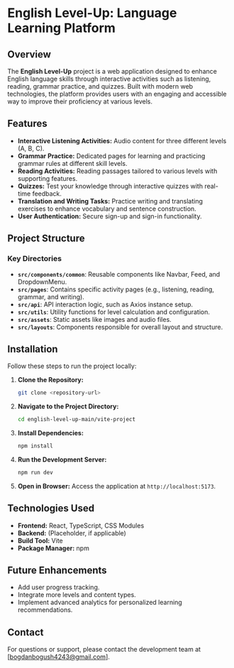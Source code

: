 # English Level-Up: Language Learning Platform

## Overview
The **English Level-Up** project is a web application designed to enhance English language skills through interactive activities such as listening, reading, grammar practice, and quizzes. Built with modern web technologies, the platform provides users with an engaging and accessible way to improve their proficiency at various levels.

## Features
- **Interactive Listening Activities:** Audio content for three different levels (A, B, C).
- **Grammar Practice:** Dedicated pages for learning and practicing grammar rules at different skill levels.
- **Reading Activities:** Reading passages tailored to various levels with supporting features.
- **Quizzes:** Test your knowledge through interactive quizzes with real-time feedback.
- **Translation and Writing Tasks:** Practice writing and translating exercises to enhance vocabulary and sentence construction.
- **User Authentication:** Secure sign-up and sign-in functionality.

## Project Structure
### Key Directories
- **`src/components/common`**: Reusable components like Navbar, Feed, and DropdownMenu.
- **`src/pages`**: Contains specific activity pages (e.g., listening, reading, grammar, and writing).
- **`src/api`**: API interaction logic, such as Axios instance setup.
- **`src/utils`**: Utility functions for level calculation and configuration.
- **`src/assets`**: Static assets like images and audio files.
- **`src/layouts`**: Components responsible for overall layout and structure.

## Installation
Follow these steps to run the project locally:

1. **Clone the Repository:**
   ```bash
   git clone <repository-url>
   ```

2. **Navigate to the Project Directory:**
   ```bash
   cd english-level-up-main/vite-project
   ```

3. **Install Dependencies:**
   ```bash
   npm install
   ```

4. **Run the Development Server:**
   ```bash
   npm run dev
   ```

5. **Open in Browser:**
   Access the application at `http://localhost:5173`.

## Technologies Used
- **Frontend:** React, TypeScript, CSS Modules
- **Backend:** (Placeholder, if applicable)
- **Build Tool:** Vite
- **Package Manager:** npm

## Future Enhancements
- Add user progress tracking.
- Integrate more levels and content types.
- Implement advanced analytics for personalized learning recommendations.

## Contact
For questions or support, please contact the development team at [bogdanbogush4243@gmail.com].
